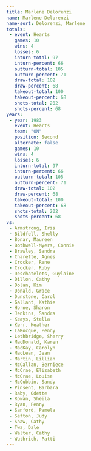 ```yaml
---
title: Marlene Delorenzi
name: Marlene Delorenzi
name-sort: Delorenzi, Marlene
totals:
 - event: Hearts
   games: 10
   wins: 4
   losses: 6
   inturn-total: 97
   inturn-percent: 66
   outturn-total: 105
   outturn-percent: 71
   draw-total: 102
   draw-percent: 68
   takeout-total: 100
   takeout-percent: 68
   shots-total: 202
   shots-percent: 68
years:
 - year: 1983
   event: Hearts
   team: "ON"
   position: Second
   alternate: false
   games: 10
   wins: 4
   losses: 6
   inturn-total: 97
   inturn-percent: 66
   outturn-total: 105
   outturn-percent: 71
   draw-total: 102
   draw-percent: 68
   takeout-total: 100
   takeout-percent: 68
   shots-total: 202
   shots-percent: 68
vs:
 - Armstrong, Iris
 - Bildfell, Shelly
 - Bonar, Maureen
 - Bothwell-Myers, Connie
 - Brawley, Sandra
 - Charette, Agnes
 - Crocker, Rene
 - Crocker, Ruby
 - Deschatelets, Guylaine
 - Dillon, Cathy
 - Dolan, Kim
 - Donald, Grace
 - Dunstone, Carol
 - Gallant, Kathie
 - Horne, Sharon
 - Jenkins, Sandra
 - Keays, Stella
 - Kerr, Heather
 - LaRocque, Penny
 - Lethbridge, Sherry
 - MacDonald, Karen
 - MacKay, Carolyn
 - MacLean, Jean
 - Martin, Lillian
 - McCallan, Berniece
 - McCrae, Elizabeth
 - McCrae, Louise
 - McCubbin, Sandy
 - Pinsent, Barbara
 - Raby, Odette
 - Rowan, Sheila
 - Ryan, Penny
 - Sanford, Pamela
 - Sefton, Judy
 - Shaw, Cathy
 - Twa, Dale
 - Walter, Cathy
 - Wuthrich, Patti
---
```

